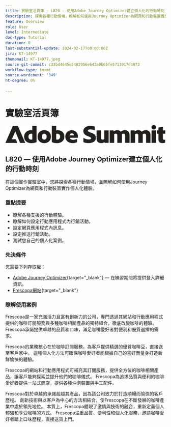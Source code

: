 ```yaml
---
title: 實驗室活頁簿 — L820 — 使用Adobe Journey Optimizer建立個人化的行動時刻
description: 探索各種行動情境，瞭解如何使用Journey Optimizer為網頁和行動裝置實施個人化體驗。
feature: Overview
role: User
level: Intermediate
doc-type: Tutorial
duration: 0
last-substantial-update: 2024-02-17T00:00:00Z
jira: KT-14977
thumbnail: KT-14977.jpeg
source-git-commit: c33bd4645e5482956e643a0b65fe5713917d4073
workflow-type: tm+mt
source-wordcount: '349'
ht-degree: 0%

---
```



# 實驗室活頁簿

![Adobe Summit — 替代文字](/help/summit/l820-lab-workbook/assets/adobe-summit.png "Adobe Summit")


## L820 — 使用Adobe Journey Optimizer建立個人化的行動時刻

在這個實作實驗室中，您將探索各種行動情境，並瞭解如何使用Journey Optimizer為網頁和行動裝置實作個人化體驗。

### 重點提要

* 瞭解各種支援的行動體驗。
* 瞭解如何設定行動應用程式內行銷活動。
* 設定網頁應用程式內訊息。
* 設定推送行銷活動。
* 測試您自己的個人化案例。

### 先決條件

您需要下列存取權：

* [Adobe Journey Optimizer](https://experience.adobe.com/#/@techmarketingdemos/sname:summit-ajo-lab/journey-optimizer/home){target="_blank"}   — 在練習期間將提供登入詳細資訊。
* [Frescopa網站](https://dsn.adobe.com/web/adobe-summit-2024/home){target="_blank"}


### 瞭解使用案例

Frescopa是一家充滿活力且富有創新力的公司，專門透過其網站和行動應用程式提供的咖啡訂閱服務與多種咖啡相關產品的獨特組合，徹底改變咖啡的體驗。 Frescopa承諾提供卓越的品質和口味，滿足咖啡愛好者對便利和優質選擇的需求。

Frescopa的業務核心在於咖啡訂閱服務，為客戶提供精選的優質咖啡豆，直接送至客戶家中。 這種個人化方法可確保咖啡愛好者能根據自己的喜好而量身打造新鮮愉快的體驗。

Frescopa的網站和行動應用程式可補充其訂閱服務，提供全方位的咖啡相關產品，讓客戶能夠探索並提升他們的咖啡儀式。 Frescopa為追求品質與便利的咖啡愛好者提供一站式商店，提供各種沖泡裝置與手工配件。

Frescopa對於卓越的承諾超越其產品，因為該公司致力於打造順暢而愉快的客戶歷程。 創新技術與以客戶為中心的方法相結合，使Frescopa在不斷發展的咖啡產業中處於領先地位。
本質上，Frescopa體現了激情與技術的融合，重新定義個人體驗和享受咖啡的方式。 Frescopa注重品質、便利性和個人化服務，邀請咖啡愛好者踏上口味歷程，直接送貨上門。



